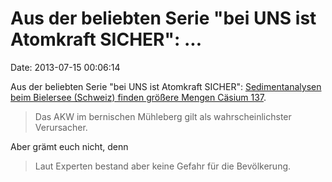 Aus der beliebten Serie \"bei UNS ist Atomkraft SICHER\": \...
==============================================================

Date: 2013-07-15 00:06:14

Aus der beliebten Serie \"bei UNS ist Atomkraft SICHER\":
[Sedimentanalysen beim Bielersee (Schweiz) finden größere Mengen Cäsium
137](http://www.derbund.ch/bern/kanton/Radioaktivitaet-im-Bielersee-entdeckt/story/27330420).

> Das AKW im bernischen Mühleberg gilt als wahrscheinlichster
> Verursacher.

Aber grämt euch nicht, denn

> Laut Experten bestand aber keine Gefahr für die Bevölkerung.
